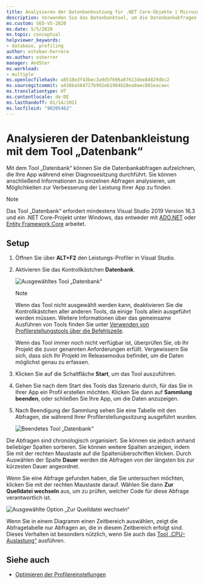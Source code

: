 ```yaml
---
title: Analysieren der Datenbanknutzung für .NET Core-Objekte | Microsoft-Dokumentation
description: Verwenden Sie das Datenbanktool, um die Datenbankabfragen Ihrer App aufzuzeichnen, und analysieren Sie diese anschließend, um Möglichkeiten zur Leistungsverbesserung zu finden.
ms.custom: SEO-VS-2020
ms.date: 5/5/2020
ms.topic: conceptual
helpviewer_keywords:
- database, profiling
author: esteban-herrera
ms.author: esherrer
manager: AndSter
ms.workload:
- multiple
ms.openlocfilehash: a8518e3f43bec3a9d5f696a07613dee84829dbc2
ms.sourcegitcommit: a436ba564717b992eb1984b28ea0aec801eacaec
ms.translationtype: HT
ms.contentlocale: de-DE
ms.lasthandoff: 01/14/2021
ms.locfileid: "98205462"
---
```

# <a name="analyze-database-performance-using-the-database-tool"></a>Analysieren der Datenbankleistung mit dem Tool „Datenbank“

Mit dem Tool „Datenbank“ können Sie die Datenbankabfragen aufzeichnen, die Ihre App während einer Diagnosesitzung durchführt. Sie können anschließend Informationen zu einzelnen Abfragen analysieren, um Möglichkeiten zur Verbesserung der Leistung Ihrer App zu finden.

> [!NOTE]
> Das Tool „Datenbank“ erfordert mindestens Visual Studio 2019 Version 16.3 und ein .NET Core-Projekt unter Windows, das entweder mit [ADO.NET]( https://docs.microsoft.com/dotnet/framework/data/adonet/ado-net-overview) oder [Entity Framework Core](/ef/core/) arbeitet.

## <a name="setup"></a>Setup

1. Öffnen Sie über **ALT+F2** den Leistungs-Profiler in Visual Studio.

1. Aktivieren Sie das Kontrollkästchen **Datenbank**.

   ![Ausgewähltes Tool „Datenbank“](./media/db-launch.png "Ausgewähltes Tool „Datenbank“")

   > [!NOTE]
   > Wenn das Tool nicht ausgewählt werden kann, deaktivieren Sie die Kontrollkästchen aller anderen Tools, da einige Tools allein ausgeführt werden müssen. Weitere Informationen über das gemeinsame Ausführen von Tools finden Sie unter [ Verwenden von Profilerstellungstools über die Befehlszeile](../profiling/using-the-profiling-tools-from-the-command-line.md).
   >
   > Wenn das Tool immer noch nicht verfügbar ist, überprüfen Sie, ob Ihr Projekt die zuvor genannten Anforderungen erfüllt. Vergewissern Sie sich, dass sich Ihr Projekt im Releasemodus befindet, um die Daten möglichst genau zu erfassen.

1. Klicken Sie auf die Schaltfläche **Start**, um das Tool auszuführen.

1. Gehen Sie nach dem Start des Tools das Szenario durch, für das Sie in Ihrer App ein Profil erstellen möchten. Klicken Sie dann auf **Sammlung beenden**, oder schließen Sie Ihre App, um die Daten anzuzeigen.

1. Nach Beendigung der Sammlung sehen Sie eine Tabelle mit den Abfragen, die während Ihrer Profilerstellungssitzung ausgeführt wurden.

   ![Beendetes Tool „Datenbank“](./media/db-after.png "Beendetes Tool „Datenbank“")

Die Abfragen sind chronologisch organisiert. Sie können sie jedoch anhand beliebiger Spalten sortieren. Sie können weitere Spalten anzeigen, indem Sie mit der rechten Maustaste auf die Spaltenüberschriften klicken. Durch Auswählen der Spalte **Dauer** werden die Abfragen von der längsten bis zur kürzesten Dauer angeordnet.

Wenn Sie eine Abfrage gefunden haben, die Sie untersuchen möchten, klicken Sie mit der rechten Maustaste darauf. Wählen Sie dann **Zur Quelldatei wechseln** aus, um zu prüfen, welcher Code für diese Abfrage verantwortlich ist.

![Ausgewählte Option „Zur Quelldatei wechseln“](./media/db-gotosource.png "Ausgewählte Option „Zur Quelldatei wechseln“")

Wenn Sie in einem Diagramm einen Zeitbereich auswählen, zeigt die Abfragetabelle nur Abfragen an, die in diesem Zeitbereich erfolgt sind. Dieses Verhalten ist besonders nützlich, wenn Sie auch das [Tool „CPU-Auslastung“](./cpu-usage.md?view=vs-2019&preserve-view=true) ausführen.

## <a name="see-also"></a>Siehe auch

- [Optimieren der Profilereinstellungen](../profiling/optimize-profiler-settings.md)